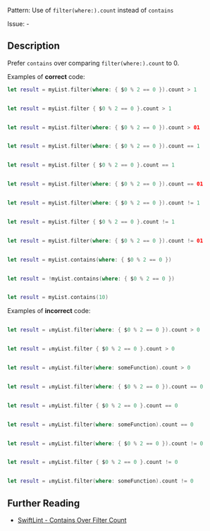 Pattern: Use of `filter(where:).count` instead of `contains`

Issue: -

## Description

Prefer `contains` over comparing `filter(where:).count` to 0.

Examples of **correct** code:

```swift
let result = myList.filter(where: { $0 % 2 == 0 }).count > 1


let result = myList.filter { $0 % 2 == 0 }.count > 1


let result = myList.filter(where: { $0 % 2 == 0 }).count > 01


let result = myList.filter(where: { $0 % 2 == 0 }).count == 1


let result = myList.filter { $0 % 2 == 0 }.count == 1


let result = myList.filter(where: { $0 % 2 == 0 }).count == 01


let result = myList.filter(where: { $0 % 2 == 0 }).count != 1


let result = myList.filter { $0 % 2 == 0 }.count != 1


let result = myList.filter(where: { $0 % 2 == 0 }).count != 01


let result = myList.contains(where: { $0 % 2 == 0 })


let result = !myList.contains(where: { $0 % 2 == 0 })


let result = myList.contains(10)

```

Examples of **incorrect** code:
```swift

let result = ↓myList.filter(where: { $0 % 2 == 0 }).count > 0


let result = ↓myList.filter { $0 % 2 == 0 }.count > 0


let result = ↓myList.filter(where: someFunction).count > 0


let result = ↓myList.filter(where: { $0 % 2 == 0 }).count == 0


let result = ↓myList.filter { $0 % 2 == 0 }.count == 0


let result = ↓myList.filter(where: someFunction).count == 0


let result = ↓myList.filter(where: { $0 % 2 == 0 }).count != 0


let result = ↓myList.filter { $0 % 2 == 0 }.count != 0


let result = ↓myList.filter(where: someFunction).count != 0

```

## Further Reading

* [SwiftLint - Contains Over Filter Count](https://github.com/realm/SwiftLint/blob/master/Rules.md#contains-over-filter-count)